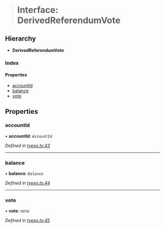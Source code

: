 > # Interface: DerivedReferendumVote

## Hierarchy

* **DerivedReferendumVote**

### Index

#### Properties

* [accountId](_types_.derivedreferendumvote.md#accountid)
* [balance](_types_.derivedreferendumvote.md#balance)
* [vote](_types_.derivedreferendumvote.md#vote)

## Properties

###  accountId

• **accountId**: *`AccountId`*

*Defined in [types.ts:43](https://github.com/polkadot-js/api/blob/ca53fbc/packages/api-derive/src/types.ts#L43)*

___

###  balance

• **balance**: *`Balance`*

*Defined in [types.ts:44](https://github.com/polkadot-js/api/blob/ca53fbc/packages/api-derive/src/types.ts#L44)*

___

###  vote

• **vote**: *`Vote`*

*Defined in [types.ts:45](https://github.com/polkadot-js/api/blob/ca53fbc/packages/api-derive/src/types.ts#L45)*